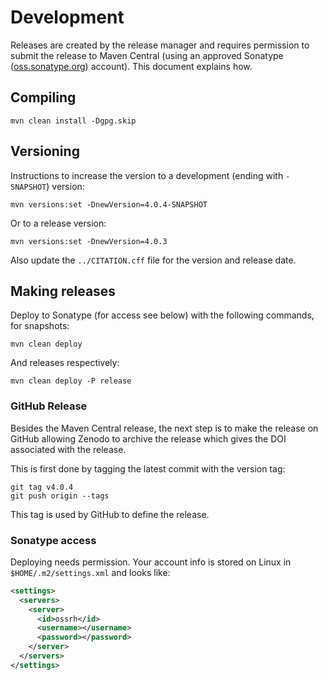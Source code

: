 # Development

Releases are created by the release manager and requires permission to submit the release to Maven Central
(using an approved Sonatype ([oss.sonatype.org](http://oss.sonatype.org/)) account). This document
explains how.

## Compiling

```shell
mvn clean install -Dgpg.skip
```

## Versioning

Instructions to increase the version to a development (ending with `-SNAPSHOT`) version:

```shell
mvn versions:set -DnewVersion=4.0.4-SNAPSHOT
```

Or to a release version:

```shell
mvn versions:set -DnewVersion=4.0.3
```

Also update the `../CITATION.cff` file for the version and release date.

## Making releases

Deploy to Sonatype (for access see below) with the following commands, for snapshots:

```shell
mvn clean deploy
```

And releases respectively:

```shell
mvn clean deploy -P release
```

### GitHub Release

Besides the Maven Central release, the next step is to make the release on GitHub
allowing Zenodo to archive the release which gives the DOI associated with the release.

This is first done by tagging the latest commit with the version tag:

```shell
git tag v4.0.4
git push origin --tags
```

This tag is used by GitHub to define the release.

### Sonatype access

Deploying needs permission. Your account info is stored on Linux in `$HOME/.m2/settings.xml` and looks like:

```xml
<settings>
  <servers>
    <server>
      <id>ossrh</id>
      <username></username>
      <password></password>
    </server>
  </servers>
</settings>
```
